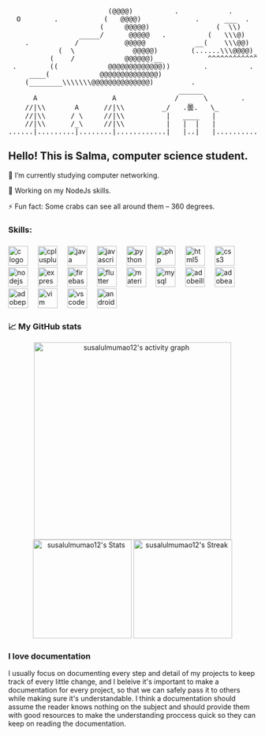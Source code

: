 <pre lang="javascript">
                        (@@@@)          .            .                  .                          .              .                    .                        .                      .
  O        .           (   @@@@)             .      ___  .      .              .          .                .                    .                .                        .  
                      (     @@@@@)                (  \\)                             .              .                    .                  .               .                    .
                 _____/      @@@@@   .          (   \\\@)                .                                .                                                
    .           /           @@@@@            __(    \\\@@)                          .         .                 _¥_            .         .      .        (@@@)        .                  .
            (  \              @@@@@)        (......\\\@@@@)___                                       .        /| 0 |\                                (    @@@@@)
          (    /            @@@@@@)__           ^^^^^^^^^^^^^^^^            .            .               _^^^^^|_п_|^^^^_                    .  (       @@@@@@@@)
 .        ((            @@@@@@@@@@@@@))        .          .          .            .                ____//////////\\\\\\\\\____         ,,,,,(...............@@@@@@@)
     ____(            @@@@@@@@@@@@@@)                                     .                    ___///////////////\\\\\\\\\\\\\\___          
    (________\\\\\\\@@@@@@@@@@@@@@)         .                .                  .        .   /\_/\_/\_/\_/\_/\_/\_/\_/\_/\_/\_/\_/\                                                (@@)
                                         ______                      .                  ____|  _              ___      __    ___   |___                              _____________(  @@@)
      A                  A              /      \        .        .      .             /  _    /       __/    /   __  /      \    \  _   \                       ....(................@@@@)
    //|\\       A      //|\\         _/   .曇.   \_         .               .     ___/  /    |      _/          /     __    __      __    \___
    //|\\      / \     //|\\          |   ____   |                            __/  _  /       _      __    __/      /     ___  \      \      _\__
    //|\\      /_\     //|\\          |   |  |   |                          /     /      ___/     __/   __/        /     __     |__    \__        \
......|.........|........|............|___|..|___|......................../            /        /      | @susalulmumaO12   \        \      \        \...............................................
</pre>

<h2 align="left">Hello! This is Salma, computer science student.</h2>

<p>
  🌱 I’m currently studying computer networking.

  🔭 Working on my NodeJs skills.
  
  ⚡ Fun fact: Some crabs can see all around them – 360 degrees.
</p>

###

<h3 align="left">Skills:</h3>

###

<div align="left">
  <img src="https://cdn.jsdelivr.net/gh/devicons/devicon/icons/c/c-original.svg" height="40" alt="c logo"  />
  <img width="12" />
  <img src="https://cdn.jsdelivr.net/gh/devicons/devicon/icons/cplusplus/cplusplus-original.svg" height="40" alt="cplusplus logo"  />
  <img width="12" />
  <img src="https://cdn.jsdelivr.net/gh/devicons/devicon/icons/java/java-original.svg" height="40" alt="java logo"  />
  <img width="12" />
  <img src="https://cdn.jsdelivr.net/gh/devicons/devicon/icons/javascript/javascript-original.svg" height="40" alt="javascript logo"  />
  <img width="12" />
  <img src="https://cdn.jsdelivr.net/gh/devicons/devicon/icons/python/python-original.svg" height="40" alt="python logo"  />
  <img width="12" />
  <img src="https://cdn.jsdelivr.net/gh/devicons/devicon/icons/php/php-original.svg" height="40" alt="php logo"  />
  <img width="12" />
  <img src="https://cdn.jsdelivr.net/gh/devicons/devicon/icons/html5/html5-original.svg" height="40" alt="html5 logo"  />
  <img width="12" />
  <img src="https://cdn.jsdelivr.net/gh/devicons/devicon/icons/css3/css3-original.svg" height="40" alt="css3 logo"  />
  <img width="12" />
  <img src="https://cdn.jsdelivr.net/gh/devicons/devicon/icons/nodejs/nodejs-original.svg" height="40" alt="nodejs logo"  />
  <img width="12" />
  <img src="https://cdn.jsdelivr.net/gh/devicons/devicon/icons/express/express-original.svg" height="40" alt="express logo"  />
  <img width="12" />
  <img src="https://cdn.jsdelivr.net/gh/devicons/devicon/icons/firebase/firebase-plain.svg" height="40" alt="firebase logo"  />
  <img width="12" />
  <img src="https://cdn.jsdelivr.net/gh/devicons/devicon/icons/flutter/flutter-plain.svg" height="40" alt="flutter logo"  />
  <img width="12" />
  <img src="https://cdn.jsdelivr.net/gh/devicons/devicon/icons/materialui/materialui-original.svg" height="40" alt="materialui logo"  />
  <img width="12" />
  <img src="https://cdn.jsdelivr.net/gh/devicons/devicon/icons/mysql/mysql-original.svg" height="40" alt="mysql logo"  />
  <img width="12" />
  <img src="https://skillicons.dev/icons?i=ai" height="40" alt="adobeillustrator logo"  />
  <img width="12" />
  <img src="https://skillicons.dev/icons?i=ae" height="40" alt="adobeaftereffects logo"  />
  <img width="12" />
  <img src="https://skillicons.dev/icons?i=pr" height="40" alt="adobepremierepro logo"  />
  <img width="12" />
  <img src="https://cdn.jsdelivr.net/gh/devicons/devicon/icons/vim/vim-original.svg" height="40" alt="vim logo"  />
  <img width="12" />
  <img src="https://cdn.jsdelivr.net/gh/devicons/devicon/icons/vscode/vscode-original.svg" height="40" alt="vscode logo"  />
  <img width="12" />
  <img src="https://cdn.jsdelivr.net/gh/devicons/devicon/icons/androidstudio/androidstudio-original.svg" height="40" alt="androidstudio logo"  />
  <img width="12" />
</div>

###

<h3 align="left">📈 My GitHub stats</h3>

<div align="center">
  <img src="https://github-readme-activity-graph.vercel.app/graph?username=susalulmumao12&theme=nightowl&radius=10&area=true&hide_border=true&hide_title=true" height="400" alt="susalulmumao12's activity graph"  />
</div>

  <div align="center">
    <img src="https://github-readme-stats.vercel.app/api?username=susalulmumao12&theme=tokyonight&show_icons=true&hide_border=true&count_private=true" alt="susalulmumao12's Stats" height="200">
    <img src="https://github-readme-streak-stats.herokuapp.com/?user=susalulmumao12&theme=tokyonight&hide_border=true" alt="susalulmumao12's Streak" height="200">
  </div>

###
<h3 align="left">I love documentation</h3>

I usually focus on documenting every step and detail of my projects to keep track of every little change, and I beleive it's important to make a documentation for every project, so that we can safely pass it to others while making sure it's understandable. I think a documentation should assume the reader knows nothing on the subject and should provide them with good resources to make the understanding proccess quick so they can keep on reading the documentation.
###
<!--
**susalulmumaO12/susalulmumaO12** is a ✨ _special_ ✨ repository because its `README.md` (this file) appears on your GitHub profile.

Here are some ideas to get you started:

- 🔭 I’m currently working on ...
- 🌱 I’m currently learning ...
- 👯 I’m looking to collaborate on ...
- 🤔 I’m looking for help with ...
- 💬 Ask me about ...
- 📫 How to reach me: ...
- 😄 Pronouns: ...
- ⚡ Fun fact: ...
-->
